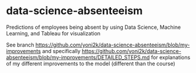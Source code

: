 # data-science-absenteeism
Predictions of employees being absent by using Data Science, Machine Learning, and Tableau for visualization

See branch https://github.com/yoni2k/data-science-absenteeism/blob/my-improvements and specifically https://github.com/yoni2k/data-science-absenteeism/blob/my-improvements/DETAILED_STEPS.md for explanations of my different improvements to the model (different than the course)